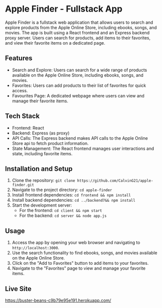# Apple Finder - Fullstack App

Apple Finder is a fullstack web application that allows users to search and explore products from the Apple Online Store, including ebooks, songs, and movies. The app is built using a React frontend and an Express backend proxy server. Users can search for products, add items to their favorites, and view their favorite items on a dedicated page.

## Features

- Search and Explore: Users can search for a wide range of products available on the Apple Online Store, including ebooks, songs, and movies.
- Favorites: Users can add products to their list of favorites for quick access.
- Favourites Page: A dedicated webpage where users can view and manage their favorite items.

## Tech Stack

- Frontend: React
- Backend: Express (as proxy)
- API Calls: The Express backend makes API calls to the Apple Online Store api  to fetch product information.
- State Management: The React frontend manages user interactions and state, including favorite items.

## Installation and Setup

1. Clone the repository: `git clone https://github.com/CalvinG21/apple-finder.git`
2. Navigate to the project directory: `cd apple-finder`
3. Install frontend dependencies: `cd frontend && npm install`
4. Install backend dependencies: `cd ../backend7&& npm install`
5. Start the development server:
   - For the frontend: `cd client && npm start`
   - For the backend: `cd server && node app.js`

## Usage

1. Access the app by opening your web browser and navigating to `http://localhost:3000`.
2. Use the search functionality to find ebooks, songs, and movies available on the Apple Online Store.
3. Click on the "Add to Favorites" button to add items to your favorites.
4. Navigate to the "Favorites" page to view and manage your favorite items.

## Live Site
https://buster-beans-c9b79e95e191.herokuapp.com/
